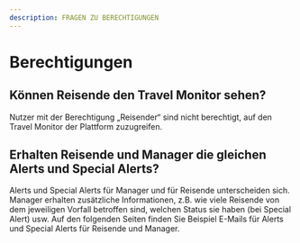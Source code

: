 ```yaml
---
description: FRAGEN ZU BERECHTIGUNGEN
---
```


# Berechtigungen

## Können Reisende den Travel Monitor sehen?

Nutzer mit der Berechtigung „Reisender“ sind nicht berechtigt, auf den Travel Monitor der Plattform zuzugreifen.

## Erhalten Reisende und Manager die gleichen Alerts und Special Alerts?

Alerts und Special Alerts für Manager und für Reisende unterscheiden sich. Manager erhalten zusätzliche Informationen, z.B. wie viele Reisende von dem jeweiligen Vorfall betroffen sind, welchen Status sie haben \(bei Special Alert\) usw. Auf den folgenden Seiten finden Sie Beispiel E-Mails für Alerts und Special Alerts für Reisende und Manager.

